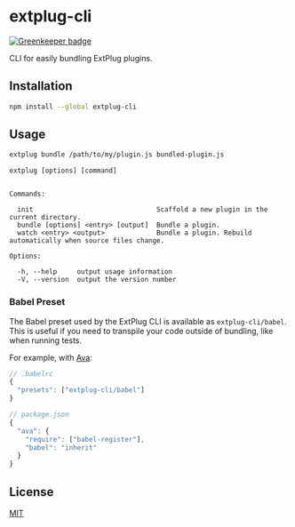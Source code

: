 # extplug-cli

[![Greenkeeper badge](https://badges.greenkeeper.io/extplug/extplug-cli.svg)](https://greenkeeper.io/)

CLI for easily bundling ExtPlug plugins.

## Installation

```bash
npm install --global extplug-cli
```

## Usage

```bash
extplug bundle /path/to/my/plugin.js bundled-plugin.js
```

```
extplug [options] [command]


Commands:

  init                               Scaffold a new plugin in the current directory.
  bundle [options] <entry> [output]  Bundle a plugin.
  watch <entry> <output>             Bundle a plugin. Rebuild automatically when source files change.

Options:

  -h, --help     output usage information
  -V, --version  output the version number

```

### Babel Preset

The Babel preset used by the ExtPlug CLI is available as `extplug-cli/babel`.
This is useful if you need to transpile your code outside of bundling, like when
running tests.

For example, with [Ava](https://github.com/avajs/ava):

```js
// .babelrc
{
  "presets": ["extplug-cli/babel"]
}
```

```js
// package.json
{
  "ava": {
    "require": ["babel-register"],
    "babel": "inherit"
  }
}
```

## License

[MIT]

[MIT]: ./LICENSE
